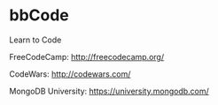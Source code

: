 # bbCode
Learn to Code


FreeCodeCamp:
http://freecodecamp.org/

CodeWars:
http://codewars.com/

MongoDB University:
https://university.mongodb.com/
